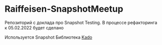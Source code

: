 # Raiffeisen-SnapshotMeetup

Репозиторий с доклада про Snapshot Testing. 
В процессе рефакторинга к 05.02.2022 будет сделано 

Используется Snapshot Библиотека [Kado](https://github.com/cyberios/Kado)
